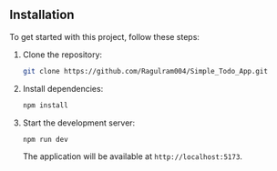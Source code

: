 ## Installation

To get started with this project, follow these steps:

1. Clone the repository:
   ```bash
   git clone https://github.com/Ragulram004/Simple_Todo_App.git
   ```

2. Install dependencies:
   ```bash
   npm install
   ```

3. Start the development server:
   ```bash
   npm run dev
   ```

   The application will be available at `http://localhost:5173`.
